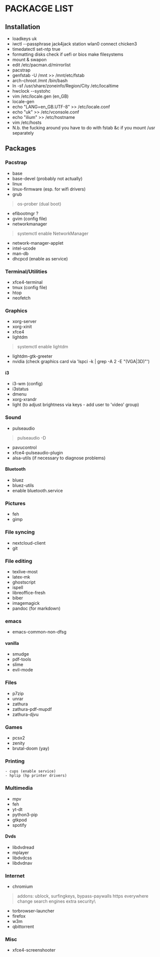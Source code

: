 # PACKACGE LIST

## Installation

- loadkeys uk
- iwctl --passphrase jack4jack station wlan0 connect chicken3
- timedatectl set-ntp true
- formatting disks
  check if uefi or bios
  make filesystems
- mount & swapon
- edit /etc/pacman.d/mirrorlist 
- pacstrap
- genfstab -U /mnt >> /mnt/etc/fstab
- arch-chroot /mnt /bin/bash
- ln -sf /usr/share/zoneinfo/Region/City /etc/localtime
- hwclock --systohc
- vim /etc/locale.gen (en_GB)
- locale-gen
- echo "LANG=en_GB.UTF-8" >> /etc/locale.conf
- echo "uk" >> /etc/vconsole.conf
- echo "ilium" >> /etc/hostname
- vim /etc/hosts
- N.b. the fucking around you have to do with fstab &c if you mount /usr separately

## Packages

### Pacstrap

- base
- base-devel (probably not actually)
- linux
- linux-firmware (esp. for wifi drivers)
- grub
> os-prober (dual boot)
- efibootmgr ?
- gvim (config file)
- networkmanager
> systemctl enable NetworkManager
- network-manager-applet
- intel-ucode
- man-db
- dhcpcd (enable as service)

### Terminal/Utilities

- xfce4-terminal
- tmux (config file)
- htop
- neofetch

### Graphics

- xorg-server
- xorg-xinit
- xfce4
- lightdm
> systemctl enable lightdm
- lightdm-gtk-greeter
- nvidia (check graphics card via 'lspci -k | grep -A 2 -E "(VGA|3D)"')

#### i3

- i3-wm (config)
- i3status
- dmenu
- xorg-xrandr
- light (to adjust brightness via keys - add user to 'video' group)

### Sound

- pulseaudio
> pulseaudio -D
- pavucontrol
- xfce4-pulseaudio-plugin
- alsa-utils (if necessary to diagnose problems)

#### Bluetooth

- bluez
- bluez-utils
- enable bluetooth.service

### Pictures

- feh
- gimp

### File syncing

- nextcloud-client
- git

### File editing

- texlive-most
- latex-mk
- ghostscript
- ispell
- libreoffice-fresh
- biber
- imagemagick
- pandoc (for markdown)

### emacs

- emacs-common-non-dfsg

#### vanilla

- smudge
- pdf-tools
- slime
- evil-mode

### Files

- p7zip
- unrar
- zathura
- zathura-pdf-mupdf
- zathura-djvu

### Games

- pcsx2
- zenity
- brutal-doom (yay)

### Printing

    - cups (enable service)
    - hplip (hp printer drivers)

### Multimedia

- mpv
- feh
- yt-dt
- python3-pip
- gtkpod
- spotify

#### Dvds

- libdvdread
- mplayer
- libdvdcss
- libdvdnav

### Internet

- chromium
> addons: ublock, surfingkeys, bypass-paywalls
> https everywhere 
> change search engines
> extra security\
- torbrowser-launcher
- firefox
- w3m
- qbittorrent

### Misc

- xfce4-screenshooter

